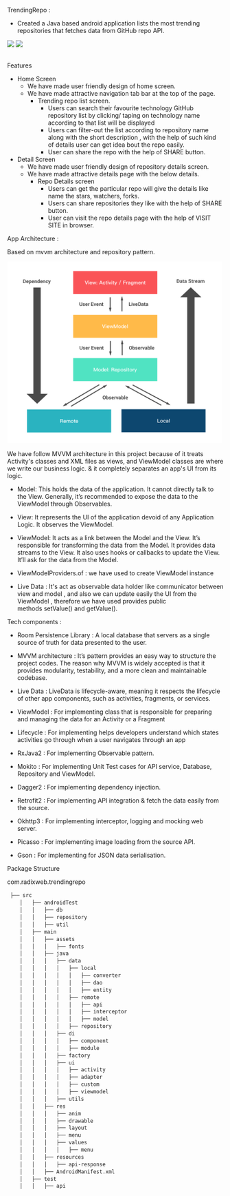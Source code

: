 TrendingRepo :
- Created a Java based android application lists the most trending repositories that fetches data from GitHub repo API.

<img src="https://github.com/RxMobile-Dummy/java-githubtrends/blob/main/media/repo_list_screen.gif" width="200" style="max-width:100%;">   <img src="https://github.com/RxMobile-Dummy/java-githubtrends/blob/main/media/repo_detail_screen.gif" width="200" style="max-width:100%;"></br></br>

Features

- Home Screen
  - We have made user friendly design of home screen.
  - We have made attractive navigation tab bar at the top of the page.
    - Trending repo list screen.
      - Users can search their favourite technology GitHub repository list by clicking/ taping on technology name according to that list will be displayed
      - Users can filter-out the list according to repository name along with the short description , with the help of such kind of details user can get idea bout the repo easily.
      - User can share the repo with the help of SHARE button.
- Detail Screen
  - We have made user friendly design of repository details screen.
  - We have made attractive details page with the below details.
    - Repo Details screen
      - Users can get the particular repo will give the details like name the stars, watchers, forks.
      - Users can share repositories they like with the help of  SHARE button.
      - User can visit the repo details page with the help of VISIT SITE  in browser.

App Architecture :

Based on mvvm architecture and repository pattern.

<img src="https://github.com/RxMobile-Dummy/java-githubtrends/blob/main/media/mvvm.png" width="500" style="max-width:500%;">

We have follow MVVM architecture in this project because of it treats Activity's classes and XML files as views, and ViewModel classes are where we write our business logic. & it completely separates an app's UI from its logic.

 - Model: This holds the data of the application. It cannot directly talk to the View. Generally, it’s recommended to expose the data to the ViewModel through Observables.

 - View: It represents the UI of the application devoid of any Application Logic. It observes the ViewModel.

 - ViewModel: It acts as a link between the Model and the View. It’s responsible for transforming the data from the Model. It provides data streams to the View. It also uses hooks or callbacks to update the View. It’ll ask for the data from the Model.

 - ViewModelProviders.of : we have used to create ViewModel instance 

 - Live Data : It's act as observable data holder like communicator between view and model , and also we can update easily the UI from the ViewModel , therefore we have used provides public methods setValue() and getValue().

Tech components :

 - Room Persistence Library : A local database that servers as a single source of truth for data presented to the user.

 - MVVM architecture : It’s pattern provides an easy way to structure the project codes. The reason why MVVM is widely accepted is that it provides modularity, testability, and a more clean and maintainable codebase.

 - Live Data :  LiveData is lifecycle-aware, meaning it respects the lifecycle of other app components, such as activities, fragments, or services. 

 - ViewModel : For implementing class that is responsible for preparing and managing the data for an Activity or a Fragment 

 - Lifecycle : For implementing helps developers understand which states activities go through when a user navigates through an app

 - RxJava2 : For implementing Observable pattern.

 - Mokito : For implementing Unit Test cases for API service, Database, Repository and ViewModel.

 - Dagger2 : For implementing dependency injection.

 - Retrofit2  : For implementing API integration & fetch the data easily from the source.

 - Okhttp3 : For implementing interceptor, logging and mocking web server.

 - Picasso : For implementing image loading from the source API.

 - Gson :  For implementing for JSON data serialisation.


Package Structure

com.radixweb.trendingrepo
```sh
 ├── src
    │   ├── androidTest
    │   │   ├── db
    │   │   ├── repository
    │   │   ├── util
    │   ├── main
    │   │   ├── assets
    │   │   │   ├── fonts
    │   │   ├── java
    │   │   │   ├── data
    │   │   │   │   ├── local
    │   │   │   │   │   ├── converter
    │   │   │   │   │   ├── dao
    │   │   │   │   │   ├── entity
    │   │   │   │   ├── remote
    │   │   │   │   │   ├── api
    │   │   │   │   │   ├── interceptor
    │   │   │   │   │   ├── model
    │   │   │   │   ├── repository
    │   │   │   ├── di
    │   │   │   │   ├── component
    │   │   │   │   ├── module
    │   │   │   ├── factory
    │   │   │   ├── ui
    │   │   │   │   ├── activity
    │   │   │   │   ├── adapter
    │   │   │   │   ├── custom
    │   │   │   │   ├── viewmodel
    │   │   │   ├── utils
    │   │   ├── res
    │   │   │   ├── anim
    │   │   │   ├── drawable
    │   │   │   ├── layout
    │   │   │   ├── menu
    │   │   │   ├── values
    │   │   │   │   ├── menu
    │   │   ├── resources
    │   │   │   ├── api-response
    │   │   ├── AndroidManifest.xml
    │   ├── test
    │   │   ├── api
